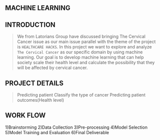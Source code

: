 ## MACHINE LEARNING

## INTRODUCTION
> We from Latorians Group have discussed bringing The Cervical Cancer issue as our main
> issue parallel with the theme of the project is `HEALTHCARE HACKS`.
> In this project we want to explore and analyze `The Cervical Cancer` as our specific domain by using machine learning. Our goal is to develop machine learning that can help society scale their health level and calculate the possibility that they will be affected by cervical cancer.

## PROJECT DETAILS
>Predicting patient
>Classify the type of cancer
>Predicting patient outcomes(Health level)

## WORK FLOW
1)Brainstorming
2)Data Collection
3)Pre-processing
4)Model Selection
5)Model Training and Evaluation
6)Final Deliverable

